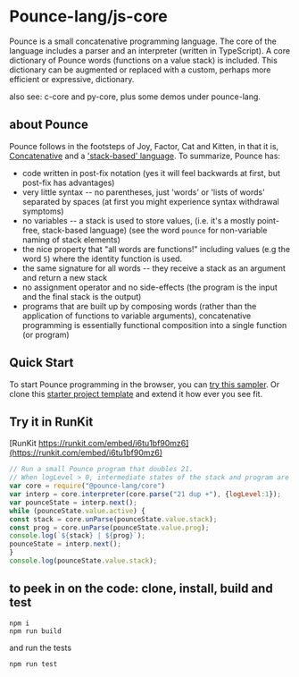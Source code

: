 # Pounce-lang/js-core
Pounce is a small concatenative programming language.
The core of the language includes a parser and an interpreter (written in TypeScript).
A core dictionary of Pounce words (functions on a value stack) is included. This dictionary can be augmented or replaced with a custom, perhaps more efficient or expressive, dictionary.

also see: c-core and py-core, plus some demos under pounce-lang.

## about Pounce
Pounce follows in the footsteps of Joy, Factor, Cat and Kitten, in that it is, [Concatenative](https://concatenative.org/) and a ['stack-based' language](https://wiki.c2.com/?StackBasedLanguage). To summarize, Pounce has:
* code written in post-fix notation (yes it will feel backwards at first, but post-fix has advantages)
* very little syntax -- no parentheses, just 'words' or 'lists of words' separated by spaces (at first you might experience syntax withdrawal symptoms)
* no variables -- a stack is used to store values, (i.e. it's a mostly point-free, stack-based language) (see the word `pounce` for non-variable naming of stack elements)
* the nice property that "all words are functions!" including values (e.g the word `5`) where the identity function is used. 
* the same signature for all words -- they receive a stack as an argument and return a new stack
* no assignment operator and no side-effects (the program is the input and the final stack is the output)
* programs that are built up by composing words (rather than the application of functions to variable arguments), concatenative programming is essentially functional composition into a single function (or program)

## Quick Start
To start Pounce programming in the browser, you can [try this sampler](https://pounce-lang-show-case.netlify.app/). Or clone this [starter project template](https://github.com/pounce-lang/simple-example-app) and extend it how ever you see fit.

## Try it in RunKit
[RunKit https://runkit.com/embed/i6tu1bf90mz6](https://runkit.com/embed/i6tu1bf90mz6)
``` Javascript
// Run a small Pounce program that doubles 21.
// When logLevel > 0, intermediate states of the stack and program are displayed. 
var core = require("@pounce-lang/core")
var interp = core.interpreter(core.parse("21 dup +"), {logLevel:1});
var pounceState = interp.next();
while (pounceState.value.active) {
const stack = core.unParse(pounceState.value.stack);
const prog = core.unParse(pounceState.value.prog);
console.log(`${stack} | ${prog}`);
pounceState = interp.next();
}
console.log(pounceState.value.stack);
```
## to peek in on the code: clone, install, build and test
```
npm i
npm run build
```

and run the tests 
```
npm run test
```

